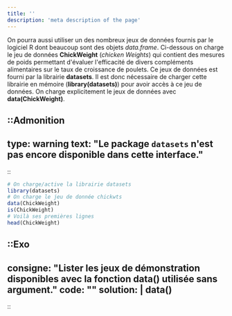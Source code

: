 ```yaml
---
title: ''
description: 'meta description of the page'
---
```


On pourra aussi utiliser un des nombreux jeux de données fournis par le logiciel R dont beaucoup sont des objets *data.frame*. Ci-dessous on charge le jeu de données **ChickWeight** (*chicken Weights*) qui contient des mesures de poids permettant d'évaluer l'efficacité de divers compléments alimentaires sur le taux de croissance de poulets. Ce jeux de données est fourni par la librairie **datasets**. Il est donc nécessaire de charger cette librairie en mémoire (**library(datasets)**) pour avoir accès à ce jeu de données. On charge explicitement le jeux de données avec **data(ChickWeight)**.


::Admonition
---
type: warning
text: "Le package `datasets` n'est pas encore disponible dans cette interface."
---
::

```r
# On charge/active la librairie datasets
library(datasets)
# On charge le jeu de donnée chickwts
data(ChickWeight)
is(ChickWeight)
# Voilà ses premières lignes
head(ChickWeight)
```

::Exo
---

consigne: "Lister les jeux de démonstration disponibles avec la fonction **data()** utilisée sans argument."
code: ""
solution: |
    data()
---

::
